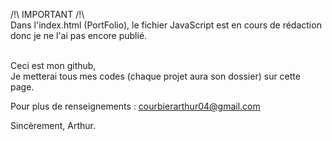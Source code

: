 /!\ IMPORTANT /!\ <br/>
Dans l'index.html (PortFolio), le fichier JavaScript est en cours de rédaction donc je ne l'ai pas encore publié.<br /><br />

Ceci est mon github,<br />
Je metterai tous mes codes (chaque projet aura son dossier) sur cette page.

Pour plus de renseignements : courbierarthur04@gmail.com

Sincèrement,
Arthur.
